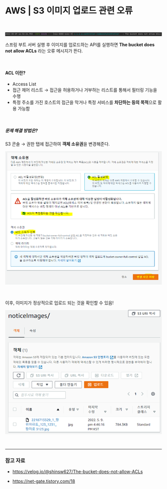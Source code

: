 # AWS | S3 이미지 업로드 관련 오류

<br>

![image-20220509163421798](images/image-20220509163421798.png)

스프링 부트 서버 실행 후 이미지를 업로드하는 API를 실행하면 **The bucket does not allow ACLs** 라는 오류 메시지가 뜬다.

<br>

#### ACL 이란?

- Access List
- 접근 제어 리스트 → 접근을 허용하거나 거부하는 리스트를 통해서 필터링 기능을 수행
- 특정 주소를 가진 호스트의 접근을 막거나 특정 서비스를 **차단하는 등의 목적**으로 활용 가능함

<br>

##### 문제 해결 방법은?

S3 콘솔 → 권한 탭에 접근하여 **객체 소유권**을 변경해준다.

![image-20220509165104342](images/image-20220509165104342.png)

<br>

이후, 이미지가 정상적으로 업로드 되는 것을 확인할 수 있음!

![image-20220509165141322](images/image-20220509165141322.png)

<br>

***

### 참고 자료

- https://velog.io/@shinsw627/The-bucket-does-not-allow-ACLs

- https://net-gate.tistory.com/18